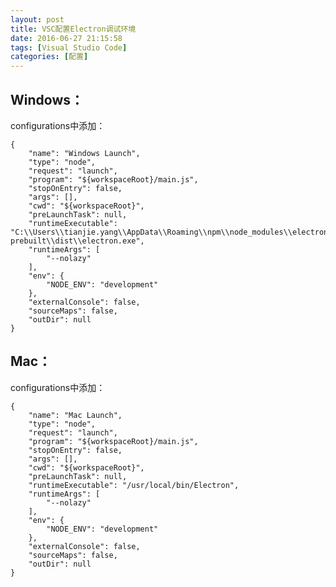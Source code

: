 ```yaml
---
layout: post
title: VSC配置Electron调试环境
date: 2016-06-27 21:15:58
tags: [Visual Studio Code]
categories: [配置]
---
```

## Windows：
configurations中添加：

    {
        "name": "Windows Launch",
        "type": "node",
        "request": "launch",
        "program": "${workspaceRoot}/main.js",
        "stopOnEntry": false,
        "args": [],
        "cwd": "${workspaceRoot}",
        "preLaunchTask": null,
        "runtimeExecutable": "C:\\Users\\tianjie.yang\\AppData\\Roaming\\npm\\node_modules\\electron-prebuilt\\dist\\electron.exe",
        "runtimeArgs": [
            "--nolazy"
        ],
        "env": {
            "NODE_ENV": "development"
        },
        "externalConsole": false,
        "sourceMaps": false,
        "outDir": null
    }

## Mac：
configurations中添加：

    {
        "name": "Mac Launch",
        "type": "node",
        "request": "launch",
        "program": "${workspaceRoot}/main.js",
        "stopOnEntry": false,
        "args": [],
        "cwd": "${workspaceRoot}",
        "preLaunchTask": null,
        "runtimeExecutable": "/usr/local/bin/Electron",
        "runtimeArgs": [
            "--nolazy"
        ],
        "env": {
            "NODE_ENV": "development"
        },
        "externalConsole": false,
        "sourceMaps": false,
        "outDir": null
    }
